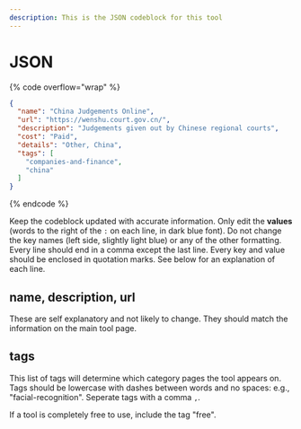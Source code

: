 ```yaml
---
description: This is the JSON codeblock for this tool
---
```


# JSON

{% code overflow="wrap" %}
```json
{
  "name": "China Judgements Online",
  "url": "https://wenshu.court.gov.cn/",
  "description": "Judgements given out by Chinese regional courts",
  "cost": "Paid",
  "details": "Other, China",
  "tags": [
    "companies-and-finance",
    "china"
  ]
}
```
{% endcode %}

Keep the codeblock updated with accurate information. Only edit the **values** (words to the right of the `:` on each line, in dark blue font). Do not change the key names (left side, slightly light blue) or any of the other formatting. Every line should end in a comma except the last line. Every key and value should be enclosed in quotation marks. See below for an explanation of each line.&#x20;

## name, description, url

These are self explanatory and not likely to change. They should match the information on the main tool page.

## tags

This list of tags will determine which category pages the tool appears on. Tags should be lowercase with dashes between words and no spaces: e.g., "facial-recognition". Seperate tags with a comma `,`.

If a tool is completely free to use, include the tag "free".

